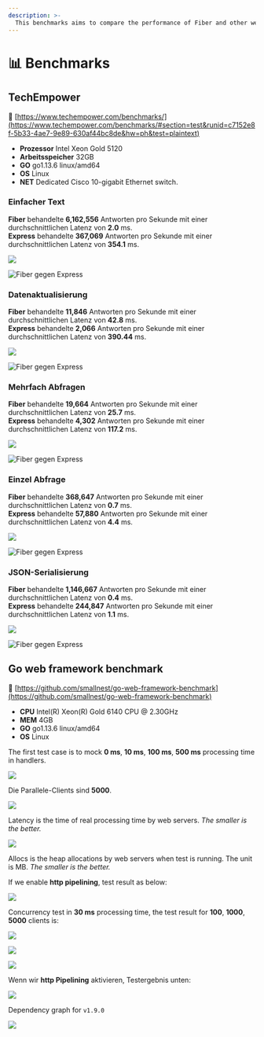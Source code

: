 ```yaml
---
description: >-
  This benchmarks aims to compare the performance of Fiber and other web frameworks.
---
```


# 📊 Benchmarks

## TechEmpower

🔗 [https://www.techempower.com/benchmarks/](https://www.techempower.com/benchmarks/#section=test&runid=c7152e8f-5b33-4ae7-9e89-630af44bc8de&hw=ph&test=plaintext)

* **Prozessor** Intel Xeon Gold 5120
* **Arbeitsspeicher** 32GB
* **GO** go1.13.6 linux/amd64
* **OS** Linux
* **NET** Dedicated Cisco 10-gigabit Ethernet switch.

### Einfacher Text

**Fiber** behandelte **6,162,556** Antworten pro Sekunde mit einer durchschnittlichen Latenz von **2.0** ms.  
**Express** behandelte **367,069** Antworten pro Sekunde mit einer durchschnittlichen Latenz von **354.1** ms.

![](.gitbook/assets/plaintext%20%281%29.png)

![Fiber gegen Express](.gitbook/assets/plaintext_express.png)

### Datenaktualisierung

**Fiber** behandelte **11,846**</strong> Antworten pro Sekunde mit einer durchschnittlichen Latenz von **42.8** ms.  
**Express** behandelte **2,066** Antworten pro Sekunde mit einer durchschnittlichen Latenz von **390.44** ms.

![](.gitbook/assets/data_updates.png)

![Fiber gegen Express](.gitbook/assets/data_updates_express%20%281%29.png)

### Mehrfach Abfragen

**Fiber** behandelte **19,664** Antworten pro Sekunde mit einer durchschnittlichen Latenz von **25.7** ms.  
**Express** behandelte **4,302** Antworten pro Sekunde mit einer durchschnittlichen Latenz von **117.2** ms.

![](.gitbook/assets/multiple_queries%20%281%29.png)

![Fiber gegen Express](.gitbook/assets/multiple_queries_express.png)

### Einzel Abfrage

**Fiber** behandelte **368,647** Antworten pro Sekunde mit einer durchschnittlichen Latenz von **0.7** ms.  
**Express** behandelte **57,880** Antworten pro Sekunde mit einer durchschnittlichen Latenz von **4.4** ms.

![](.gitbook/assets/single_query%20%282%29.png)

![Fiber gegen Express](.gitbook/assets/single_query_express.png)

### JSON-Serialisierung

**Fiber** behandelte **1,146,667** Antworten pro Sekunde mit einer durchschnittlichen Latenz von **0.4** ms.  
**Express** behandelte **244,847** Antworten pro Sekunde mit einer durchschnittlichen Latenz von **1.1** ms.

![](.gitbook/assets/json%20%281%29.png)

![Fiber gegen Express](.gitbook/assets/json_express.png)

## Go web framework benchmark

🔗 [https://github.com/smallnest/go-web-framework-benchmark](https://github.com/smallnest/go-web-framework-benchmark)

* **CPU** Intel\(R\) Xeon\(R\) Gold 6140 CPU @ 2.30GHz
* **MEM** 4GB
* **GO** go1.13.6 linux/amd64
* **OS** Linux

The first test case is to mock **0 ms**, **10 ms**, **100 ms**, **500 ms** processing time in handlers.

![](https://raw.githubusercontent.com/gofiber/docs/master/.gitbook/assets/benchmark.png)

Die Parallele-Clients sind **5000**.

![](https://raw.githubusercontent.com/gofiber/docs/master/.gitbook/assets/benchmark_latency.png)

Latency is the time of real processing time by web servers. _The smaller is the better._

![](https://raw.githubusercontent.com/gofiber/docs/master/.gitbook/assets/benchmark_alloc.png)

Allocs is the heap allocations by web servers when test is running. The unit is MB. _The smaller is the better._

If we enable **http pipelining**, test result as below:

![](https://raw.githubusercontent.com/gofiber/docs/master/.gitbook/assets/benchmark-pipeline.png)

Concurrency test in **30 ms** processing time, the test result for **100**, **1000**, **5000** clients is:

![](https://raw.githubusercontent.com/gofiber/docs/master/.gitbook/assets/concurrency.png)

![](https://raw.githubusercontent.com/gofiber/docs/master/.gitbook/assets/concurrency_latency.png)

![](https://raw.githubusercontent.com/gofiber/docs/master/.gitbook/assets/concurrency_alloc.png)

Wenn wir **http Pipelining** aktivieren, Testergebnis unten:

![](https://raw.githubusercontent.com/gofiber/docs/master/.gitbook/assets/concurrency-pipeline.png)

Dependency graph for `v1.9.0`

![](.gitbook/assets/graph.svg)

